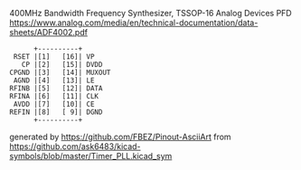 400MHz Bandwidth Frequency Synthesizer, TSSOP-16
Analog Devices PFD
https://www.analog.com/media/en/technical-documentation/data-sheets/ADF4002.pdf


	      +----------+
	 RSET |[1]   [16]| VP
	   CP |[2]   [15]| DVDD
	CPGND |[3]   [14]| MUXOUT
	 AGND |[4]   [13]| LE
	RFINB |[5]   [12]| DATA
	RFINA |[6]   [11]| CLK
	 AVDD |[7]   [10]| CE
	REFIN |[8]   [ 9]| DGND
	      +----------+


generated by https://github.com/FBEZ/Pinout-AsciiArt from https://github.com/ask6483/kicad-symbols/blob/master/Timer_PLL.kicad_sym